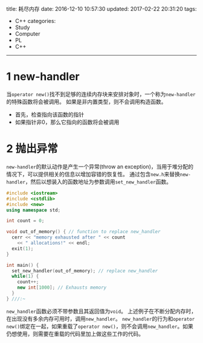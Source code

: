 title: 耗尽内存
date: 2016-12-10 10:57:30
updated: 2017-02-22 20:31:20
tags:
- C++
categories:
- Study
- Computer
- PL
- C++
---
# 1 new-handler
当`operator new()`找不到足够的连续内存块来安排对象时，一个称为`new-handler`的特殊函数将会被调用。
如果是非内置类型，则不会调用构造函数。

- 首先，检查指向该函数的指针
- 如果指针非0，那么它指向的函数将会被调用

# 2 抛出异常

`new-handler`的默认动作是产生一个异常(throw an exception)，当用于堆分配的情况下，可以提供相关的信息以增加容错的恢复性。
通过包含`new.h`来替换`new-handler`，然后以想装入的函数地址为参数调用`set_new_handler`函数。

```c++
#include <iostream>
#include <cstdlib>
#include <new>
using namespace std;

int count = 0;

void out_of_memory() { // function to replace new_handler 
  cerr << "memory exhausted after " << count 
    << " allocations!" << endl;
  exit(1);
}

int main() {
  set_new_handler(out_of_memory); // replace new_handler
  while(1) {
    count++;
    new int[1000]; // Exhausts memory
  }
} ///:~
```

`new_handler`函数必须不带参数且其返回值为`void`。
上述例子在不断分配内存时，在出现没有多余内存可用时，调用`new_handler`。
`new_handler`的行为和`operator new()`绑定在一起，如果重载了`operator new()`，则不会调用`new_handler`。如果仍想使用，则需要在重载的代码里加上做这些工作的代码。
